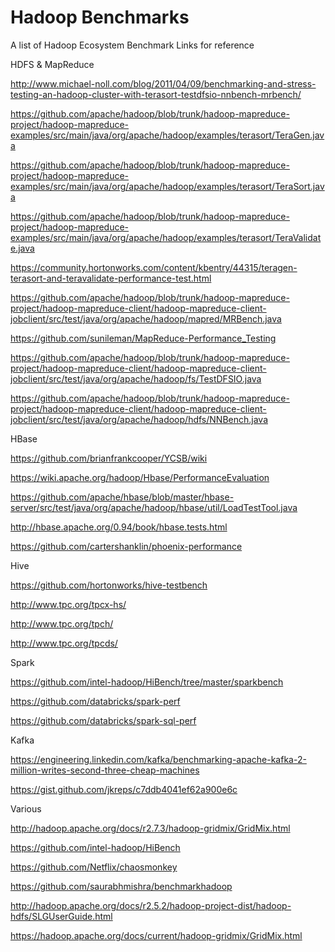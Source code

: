 # Hadoop Benchmarks

A list of Hadoop Ecosystem Benchmark Links for reference 

HDFS & MapReduce 

http://www.michael-noll.com/blog/2011/04/09/benchmarking-and-stress-testing-an-hadoop-cluster-with-terasort-testdfsio-nnbench-mrbench/ 

https://github.com/apache/hadoop/blob/trunk/hadoop-mapreduce-project/hadoop-mapreduce-examples/src/main/java/org/apache/hadoop/examples/terasort/TeraGen.java 

https://github.com/apache/hadoop/blob/trunk/hadoop-mapreduce-project/hadoop-mapreduce-examples/src/main/java/org/apache/hadoop/examples/terasort/TeraSort.java

https://github.com/apache/hadoop/blob/trunk/hadoop-mapreduce-project/hadoop-mapreduce-examples/src/main/java/org/apache/hadoop/examples/terasort/TeraValidate.java

https://community.hortonworks.com/content/kbentry/44315/teragen-terasort-and-teravalidate-performance-test.html 

https://github.com/apache/hadoop/blob/trunk/hadoop-mapreduce-project/hadoop-mapreduce-client/hadoop-mapreduce-client-jobclient/src/test/java/org/apache/hadoop/mapred/MRBench.java 

https://github.com/sunileman/MapReduce-Performance_Testing 

https://github.com/apache/hadoop/blob/trunk/hadoop-mapreduce-project/hadoop-mapreduce-client/hadoop-mapreduce-client-jobclient/src/test/java/org/apache/hadoop/fs/TestDFSIO.java 

https://github.com/apache/hadoop/blob/trunk/hadoop-mapreduce-project/hadoop-mapreduce-client/hadoop-mapreduce-client-jobclient/src/test/java/org/apache/hadoop/hdfs/NNBench.java

HBase 

https://github.com/brianfrankcooper/YCSB/wiki 

https://wiki.apache.org/hadoop/Hbase/PerformanceEvaluation

https://github.com/apache/hbase/blob/master/hbase-server/src/test/java/org/apache/hadoop/hbase/util/LoadTestTool.java 

http://hbase.apache.org/0.94/book/hbase.tests.html 

https://github.com/cartershanklin/phoenix-performance

Hive 

https://github.com/hortonworks/hive-testbench 

http://www.tpc.org/tpcx-hs/ 

http://www.tpc.org/tpch/ 

http://www.tpc.org/tpcds/

Spark 

https://github.com/intel-hadoop/HiBench/tree/master/sparkbench 

https://github.com/databricks/spark-perf 

https://github.com/databricks/spark-sql-perf 

Kafka 

https://engineering.linkedin.com/kafka/benchmarking-apache-kafka-2-million-writes-second-three-cheap-machines

https://gist.github.com/jkreps/c7ddb4041ef62a900e6c

Various 

http://hadoop.apache.org/docs/r2.7.3/hadoop-gridmix/GridMix.html 

https://github.com/intel-hadoop/HiBench 

https://github.com/Netflix/chaosmonkey 

https://github.com/saurabhmishra/benchmarkhadoop 

http://hadoop.apache.org/docs/r2.5.2/hadoop-project-dist/hadoop-hdfs/SLGUserGuide.html 

https://hadoop.apache.org/docs/current/hadoop-gridmix/GridMix.html 
